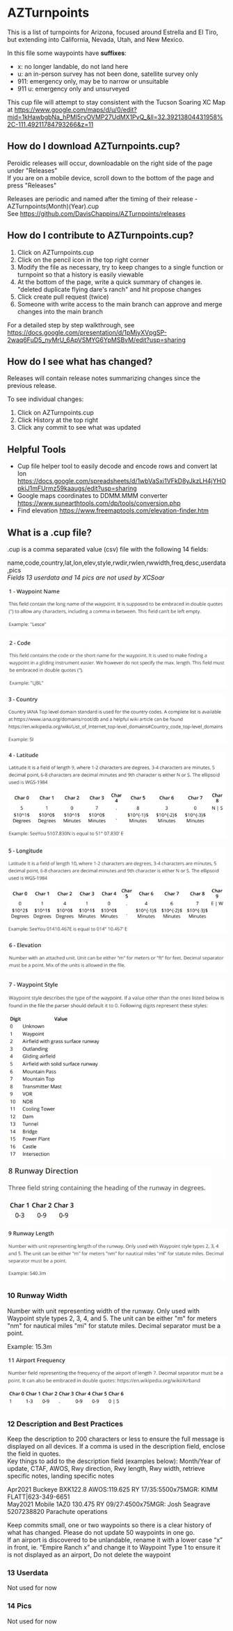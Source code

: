 # AZTurnpoints
This is a list of turnpoints for Arizona, focused around Estrella and El Tiro, but extending into California, Nevada, Utah, and New Mexico.  


In this file some waypoints have **suffixes**:  
* x: no longer landable, do not land here
* u: an in-person survey has not been done, satellite survey only
* 911: emergency only, may be to narrow or unsuitable
* 911 u: emergency only and unsurveyed
  
This cup file will attempt to stay consistent with the Tucson Soaring XC Map at https://www.google.com/maps/d/u/0/edit?mid=1kHawbgbNa_hPMl5rvOVMP27UdMX1PvQ_&ll=32.39213804431958%2C-111.49211784793266&z=11

## How do I download AZTurnpoints.cup?
Peroidic releases will occur, downloadable on the right side of the page under "Releases"  
If you are on a mobile device, scroll down to the bottom of the page and press "Releases"  
  
Releases are periodic and named after the timing of their release - AZTurnpoints(Month)(Year).cup  
See https://github.com/DavisChappins/AZTurnpoints/releases
  


## How do I contribute to AZTurnpoints.cup?
1) Click on AZTurnpoints.cup
2) Click on the pencil icon in the top right corner
3) Modify the file as necessary, try to keep changes to a single function or turnpoint so that a history is easily viewable
4) At the bottom of the page, write a quick summary of changes ie. "deleted duplicate flying dare's ranch" and hit propose changes
5) Click create pull request (twice)
6) Someone with write access to the main branch can approve and merge changes into the main branch  

  For a detailed step by step walkthrough, see  
https://docs.google.com/presentation/d/1pMjyXVpgSP-2waq6FuD5_nyMrU_6ApVSMYG6YpMSBvM/edit?usp=sharing  


## How do I see what has changed?
Releases will contain release notes summarizing changes since the previous release.  
  
To see individual changes:  
1) Click on AZTurnpoints.cup
2) Click History at the top right
3) Click any commit to see what was updated

## Helpful Tools
* Cup file helper tool to easily decode and encode rows and convert lat lon https://docs.google.com/spreadsheets/d/1wbVaSxi1VFkD8yJkzLH4jYHOpkiJ1mFUrmz59kaaugs/edit?usp=sharing  
* Google maps coordinates to DDMM.MMM converter https://www.sunearthtools.com/dp/tools/conversion.php  
* Find elevation https://www.freemaptools.com/elevation-finder.htm

## What is a .cup file?
.cup is a comma separated value (csv) file with the following 14 fields:

name,code,country,lat,lon,elev,style,rwdir,rwlen,rwwidth,freq,desc,userdata,pics  
*Fields 13 userdata and 14 pics are not used by XCSoar*

![](images/1-.JPG)  

![](images/2-.JPG)  

![](images/3-.JPG)  

![](images/4-.JPG)  

![](images/5-.JPG)   

![](images/6-.JPG)  

![](images/7-.JPG)  

![](images/8-.JPG)  

![](images/9-.JPG)  
  
### 10 Runway Width
Number with unit representing width of the runway. Only used with Waypoint style types 2, 3, 4, and 5. The unit can be either "m" for meters "nm" for nautical miles "mi" for statute miles. Decimal separator must be a point.
  
Example: 15.3m
  
![](images/10-.JPG)  


### 12 Description and Best Practices
Keep the description to 200 characters or less to ensure the full message is displayed on all devices. If a comma is used in the description field, enclose the field in quotes.   
Key things to add to the description field (examples below): Month/Year of update, CTAF, AWOS, Rwy direction, Rwy length, Rwy width, retrieve specific notes, landing specific notes  

Apr2021 Buckeye BXK122.8 AWOS:119.625 RY 17/35:5500x75MGR: KIMM FLATT|623-349-6651  
May2021 Mobile 1AZ0 130.475 RY 09/27:4500x75MGR: Josh Seagrave 5207238820 Parachute operations

Keep commits small, one or two waypoints so there is a clear history of what has changed. Please do not update 50 waypoints in one go.  
If an airport is discovered to be unlandable, rename it with a lower case “x” in front, ie. “Empire Ranch x” and change it to Waypoint Type 1 to ensure it is not displayed as an airport, Do not delete the waypoint

### 13 Userdata
Not used for now

### 14 Pics
Not used for now


